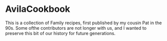 # AvilaCookbook

This is a collection of Family recipes, first published by my cousin Pat in the 90s. Some ofthe contributors are not longer with us, and I wanted to preserve this bit of our history for future generations. 


